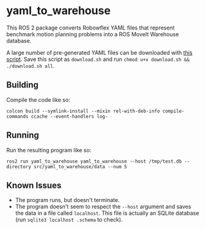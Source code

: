 # yaml_to_warehouse

This ROS 2 package converts Robowflex YAML files that represent benchmark motion planning problems into a ROS MoveIt Warehouse database.

A large number of pre-generated YAML files can be downloaded with [this script](https://github.com/KavrakiLab/motion_bench_maker/blob/main/problems/download.sh). Save this script as `download.sh` and run `chmod u+x download.sh && ./download.sh all`.

## Building 

Compile the code like so:

    colcon build --symlink-install --mixin rel-with-deb-info compile-commands ccache --event-handlers log-

## Running

Run the resulting program like so:

    ros2 run yaml_to_warehouse yaml_to_warehouse --host /tmp/test.db --directory src/yaml_to_warehouse/data --num 5

## Known Issues

* The program runs, but doesn't terminate.
* The program doesn't seem to respect the `--host` argument and saves the data in a file called `localhost`. This file is actually an SQLite database (run `sqlite3 localhost .schema` to check).
